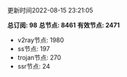 更新时间2022-08-15 23:21:05

**总订阅: 98**
**总节点: 8461**
**有效节点: 2471**
- v2ray节点: 1980
- ss节点: 197
- trojan节点: 270
- ssr节点: 24
